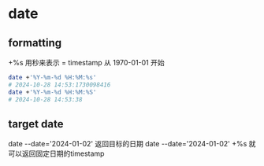 

# date

## formatting

+%s 
用秒来表示   = timestamp 从 1970-01-01 开始

```bash
date +'%Y-%m-%d %H:%M:%s'
# 2024-10-28 14:53:1730098416
date +'%Y-%m-%d %H:%M:%S'
# 2024-10-28 14:53:38
```


## target date

date --date='2024-01-02'
返回目标的日期
date --date='2024-01-02' +%s 就可以返回固定日期的timestamp
